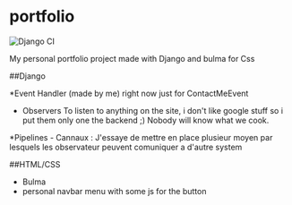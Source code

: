 # portfolio
![Django CI](https://github.com/josiaskas/portfolio/workflows/Django%20CI/badge.svg)

My personal portfolio project made with Django and bulma for Css

##Django

*Event Handler (made by me) 
right now just for ContactMeEvent
* Observers
To listen to anything on the site, i don't like google stuff so i put them only one the backend ;) 
Nobody will know what we cook.

*Pipelines - Cannaux : 
J'essaye de mettre en place plusieur moyen par lesquels les observateur peuvent comuniquer a d'autre system

##HTML/CSS

* Bulma  
* personal navbar menu with some js for the button

